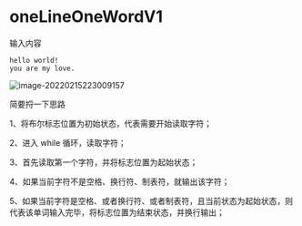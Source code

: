 # oneLineOneWordV1

输入内容

```shell
hello world!
you are my love.
```



![image-20220215223009157](https://gitee.com/FightingBoom/BlogPictures/raw/master/img_20200821/20220215223009.png)

简要捋一下思路

1、将布尔标志位置为初始状态，代表需要开始读取字符；

2、进入 while 循环，读取字符；

3、首先读取第一个字符，并将标志位置为起始状态；

4、如果当前字符不是空格、换行符、制表符，就输出该字符；

5、如果当前字符是空格、或者换行符、或者制表符，且当前状态为起始状态，则代表该单词输入完毕，将标志位置为结束状态，并换行输出；